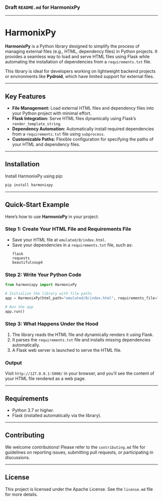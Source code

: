  ### Draft `README.md` for **HarmonixPy**

---

# **HarmonixPy**

**HarmonixPy** is a Python library designed to simplify the process of managing external files (e.g., HTML, dependency files) in Python projects. It provides a seamless way to load and serve HTML files using Flask while automating the installation of dependencies from a `requirements.txt` file.  

This library is ideal for developers working on lightweight backend projects or environments like **Pydroid**, which have limited support for external files.

---

## **Key Features**
- **File Management:** Load external HTML files and dependency files into your Python project with minimal effort.  
- **Flask Integration:** Serve HTML files dynamically using Flask’s `render_template_string`.  
- **Dependency Automation:** Automatically install required dependencies from a `requirements.txt` file using `subprocess`.  
- **Customizable Paths:** Flexible configuration for specifying the paths of your HTML and dependency files.  

---

## **Installation**
Install HarmonixPy using pip:
```bash
pip install harmonixpy
```

---

## **Quick-Start Example**
Here’s how to use **HarmonixPy** in your project:

### **Step 1: Create Your HTML File and Requirements File**
- Save your HTML file at `emulated/0/index.html`.
- Save your dependencies in a `requirements.txt` file, such as:
  ```
  flask
  requests
  beautifulsoup4
  ```

### **Step 2: Write Your Python Code**
```python
from harmonixpy import HarmonixPy

# Initialize the library with file paths
app = HarmonixPy(html_path="emulated/0/index.html", requirements_file="requirements.txt")

# Run the app
app.run()
```

### **Step 3: What Happens Under the Hood**
1. The library reads the HTML file and dynamically renders it using Flask.  
2. It parses the `requirements.txt` file and installs missing dependencies automatically.  
3. A Flask web server is launched to serve the HTML file.

### **Output**
Visit `http://127.0.0.1:5000/` in your browser, and you’ll see the content of your HTML file rendered as a web page.

---

## **Requirements**
- Python 3.7 or higher.
- Flask (installed automatically via the library).

---

## **Contributing**
We welcome contributions! Please refer to the `contributing.md` file for guidelines on reporting issues, submitting pull requests, or participating in discussions.

---

## **License**
This project is licensed under the Apache License. See the `license.md` file for more details.
